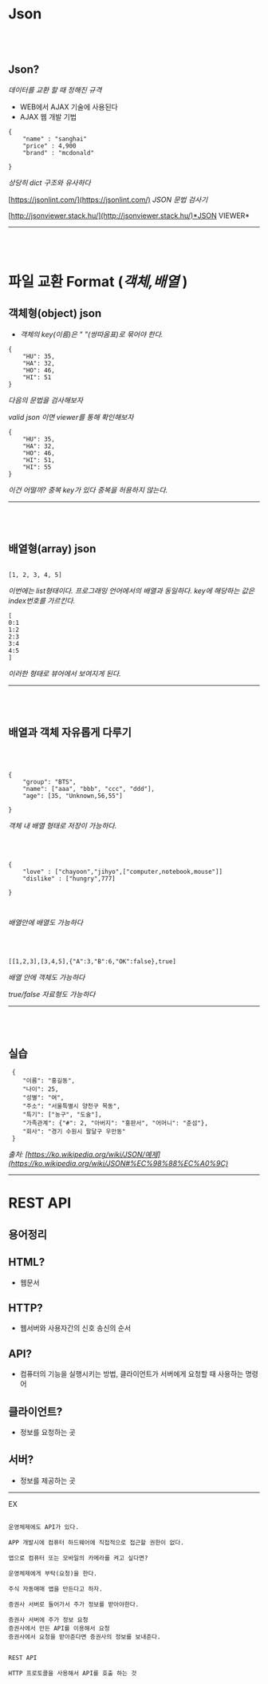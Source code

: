 # Json
<br><br>

## Json?
*데이터를 교환 할 때 정해진 규격*

* WEB에서 AJAX 기술에 사용된다
* AJAX 웹 개발 기법

```
{
    "name" : "sanghai"
    "price" : 4,900
    "brand" : "mcdonald"

}
```

*상당히 dict 구조와 유사하다*

[https://jsonlint.com/](https://jsonlint.com/)
*JSON 문법 검사기*


[http://jsonviewer.stack.hu/](http://jsonviewer.stack.hu/)*JSON VIEWER*


---
<br>
<br>

# 파일 교환 Format (*객체,배열* )
## 객체형(object) json
* *객체의 key(이름)은 " "(쌍따옴표)로 묶어야 한다.*






```
{
	"HU": 35,
	"HA": 32,
	"HO": 46,
	"HI": 51
}
```
*다음의 문법을 검사해보자*


*valid json 이면 viewer를 통해 확인해보자*


```
{
	"HU": 35,
	"HA": 32,
	"HO": 46,
	"HI": 51,
    "HI": 55
}
```


*이건 어떨까? 중복 key가 있다*
*중복을 허용하지 않는다.*

---
<br><br>

## 배열형(array) json

```

[1, 2, 3, 4, 5]

```

*이번에는 list형태이다. 프로그래밍 언어에서의 배열과 동일하다. key에 해당하는 값은 index번호를 가르킨다.*


```
[
0:1
1:2
2:3
3:4
4:5
]
```

*이러한 형태로 뷰어에서 보여지게 된다.*

---
<br><br>

## 배열과 객체 자유롭게 다루기
<br><br>
```
{
	"group": "BTS",
	"name": ["aaa", "bbb", "ccc", "ddd"],
	"age": [35, "Unknown,56,55"]

}

```

*객체 내 배열 형태로 저장이 가능하다.*


<br><br>
```
{
    "love" : ["chayoon","jihyo",["computer,notebook,mouse"]]
    "dislike" : ["hungry",777]

}



```

*배열안에 배열도 가능하다*

<br><br>

```
[[1,2,3],[3,4,5],{"A":3,"B":6,"OK":false},true]

```
*배열 안에 객체도 가능하다*

*true/false 자료형도 가능하다*


---
<br><br>

## 실습
```
 {
    "이름": "홍길동",
    "나이": 25,
    "성별": "여",
    "주소": "서울특별시 양천구 목동",
    "특기": ["농구", "도술"],
    "가족관계": {"#": 2, "아버지": "홍판서", "어머니": "춘섬"},
    "회사": "경기 수원시 팔달구 우만동"
 }

```
*출처: [https://ko.wikipedia.org/wiki/JSON/예제](https://ko.wikipedia.org/wiki/JSON#%EC%98%88%EC%A0%9C)*


---
# REST API


## 용어정리
## HTML?
* 웹문서
## HTTP?
* 웹서버와 사용자간의 신호 송신의 순서
## API?
* 컴퓨터의 기능을 실행시키는 방법, 클라이언트가 서버에게 요청할 때 사용하는 명령어


## 클라이언트?
* 정보를 요청하는 곳

## 서버?
* 정보를 제공하는 곳
---
EX
```

운영체제에도 API가 있다.

APP 개발시에 컴퓨터 하드웨어에 직접적으로 접근할 권한이 없다.

앱으로 컴퓨터 또는 모바일의 카메라를 켜고 싶다면?

운영체제에게 부탁(요청)을 한다.

```

```
주식 자동매매 앱을 만든다고 하자.

증권사 서버로 들어가서 주가 정보를 받아야한다.

증권사 서버에 주가 정보 요청
증권사에서 만든 API를 이용해서 요청
증권사에서 요청을 받아준다면 증권사의 정보를 보내준다.

```

```

REST API

HTTP 프로토콜을 사용해서 API를 호출 하는 것


```
